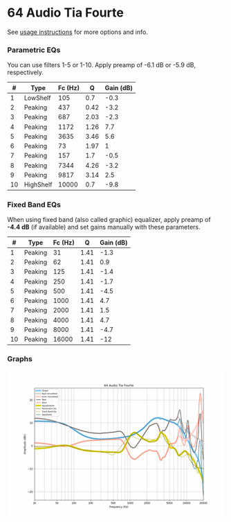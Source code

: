 # 64 Audio Tia Fourte
See [usage instructions](https://github.com/jaakkopasanen/AutoEq#usage) for more options and info.

### Parametric EQs
You can use filters 1-5 or 1-10. Apply preamp of -6.1 dB or -5.9 dB, respectively.

|   # | Type      |   Fc (Hz) |    Q |   Gain (dB) |
|-----|-----------|-----------|------|-------------|
|   1 | LowShelf  |       105 | 0.7  |        -0.3 |
|   2 | Peaking   |       437 | 0.42 |        -3.2 |
|   3 | Peaking   |       687 | 2.03 |        -2.3 |
|   4 | Peaking   |      1172 | 1.26 |         7.7 |
|   5 | Peaking   |      3635 | 3.46 |         5.6 |
|   6 | Peaking   |        73 | 1.97 |         1   |
|   7 | Peaking   |       157 | 1.7  |        -0.5 |
|   8 | Peaking   |      7344 | 4.26 |        -3.2 |
|   9 | Peaking   |      9817 | 3.14 |         2.5 |
|  10 | HighShelf |     10000 | 0.7  |        -9.8 |

### Fixed Band EQs
When using fixed band (also called graphic) equalizer, apply preamp of **-4.4 dB** (if available) and set gains manually with these parameters.

|   # | Type    |   Fc (Hz) |    Q |   Gain (dB) |
|-----|---------|-----------|------|-------------|
|   1 | Peaking |        31 | 1.41 |        -1.3 |
|   2 | Peaking |        62 | 1.41 |         0.9 |
|   3 | Peaking |       125 | 1.41 |        -1.4 |
|   4 | Peaking |       250 | 1.41 |        -1.7 |
|   5 | Peaking |       500 | 1.41 |        -4.5 |
|   6 | Peaking |      1000 | 1.41 |         4.7 |
|   7 | Peaking |      2000 | 1.41 |         1.5 |
|   8 | Peaking |      4000 | 1.41 |         4.7 |
|   9 | Peaking |      8000 | 1.41 |        -4.7 |
|  10 | Peaking |     16000 | 1.41 |       -12   |

### Graphs
![](./64%20Audio%20Tia%20Fourte.png)
